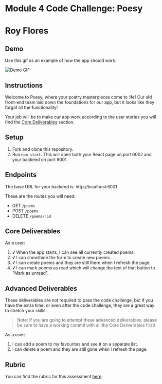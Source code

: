 # Module 4 Code Challenge: Poesy

# Roy Flores

## Demo

Use this gif as an example of how the app should work.

![Demo GIF](./demo.gif)

## Instructions

Welcome to Poesy, where your poetry masterpieces come to life! Our old front-end team laid down the foundations for our app, but it looks like they forgot all the functionality!

Your job will be to make our app work according to the user stories you will find the [Core Deliverables](#Core-Deliverables) section.

## Setup

1. Fork and clone this repository.
2. Run `npm start`. This will open both your React page on port 6002 and your backend on port 6001.

## Endpoints

The base URL for your backend is: http://localhost:6001

These are the routes you will need:

- GET `/poems`
- POST `/poems`
- DELETE `/poems/:id`

## Core Deliverables

As a user:

1. √ When the app starts, I can see all currently created poems.
2. √ I can show/hide the form to create new poems.
3. √ I can create poems and they are still there when I refresh the page.
4. √ I can mark poems as read which will change the text of that button to "Mark as unread".

## Advanced Deliverables

These deliverables are not required to pass the code challenge, but if you have the extra time, or even after the code challenge, they are a great way to stretch your skills.

> Note: If you are going to attempt these advanced deliverables, please be sure to have a working commit with all the Core Deliverables first!

As a user:

1. I can add a poem to my favourites and see it on a separate list.
2. I can delete a poem and they are still gone when I refresh the page.

## Rubric

You can find the rubric for this assessment [here](https://github.com/learn-co-curriculum/se-rubrics/blob/master/module-4.md).
